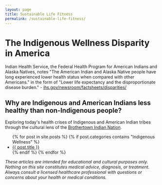 ```yaml
---
layout: page
title: Sustainable Life Fitness
permalink: /sustainable-life-fitness/
---
```


# The Indigenous Wellness Disparity in America

Indian Health Service, the Federal Health Program for American Indians and Alaska Natives, notes "The American Indian and Alaska Native people have long experienced lower health status when compared with other Americans." in the form of "Lower life expectancy and the disproportionate disease burden." - [ihs.gov/newsroom/factsheets/disparities/](https://www.ihs.gov/newsroom/factsheets/disparities/)

## Why are Indigenous and American Indians less healthy than non-Indigenous people?

Exploring today's health crises of Indigenous and American Indian tribes through the cultural lens of the [Brothertown Indian Nation](https://brothertownindians.org/).

<ul>
{% for post in site.posts %} 
{% if post.categories contains "Indigenous Wellness" %}
  <li><a href="{{ post.url }}">{{ post.title }}</a></li>
{% endif %}
{% endfor %}
</ul>

_These articles are intended for educational and cultural purposes only. Nothing on this site constitutes medical advice, diagnosis, or treatment. Always consult a licensed healthcare professional with questions or concerns about your health or medical conditions._
